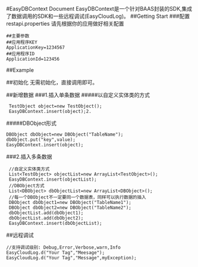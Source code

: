 #EasyDBContext Document
EasyDBContext是一个针对BAAS封装的SDK,集成了数据调用的SDK和一些远程调试(EasyCloudLog)。
##Getting Start
###配置restapi.properties
请先根据你的应用做好相关配置
	
	##主要参数
	##应用程序KEY
	ApplicationKey=1234567
	##应用程序ID
	ApplicationId=123456
	

##Example

##初始化
无需初始化，直接调用即可。
	
##新增数据
###1.插入单条数据
#####以自定义实体类的方式

	 
	 TestObject object=new TestObject();
	 EasyDBContext.insert(object);2. 

#####DBObject形式

	DBObject dbObject=new DBObject("TableName");
	dbObject.put("key",value);
	EasyDBContext.insert(object);
###2.插入多条数据

	 //自定义实体类方式
	 List<TestObject> objectList=new ArrayList<TestObject>();
	 EasyDBContext.insert(objectList);
	 //DBObject方式
	 List<DBObject> dbObjectList=new ArrayList<DBObject>();
	 //每一个DBObject不一定要同一个数据表，同样可以执行数据的插入
	 DBObject dbObject1=new DBObject("TableName1");
	 DBObject dbObject2=new DBObject("TableName2");
	 dbObjectList.add(dbObject1);
	 dbObjectList.add(dbObject2);
	 EasyDBContext.insert(dbObjectList);


##远程调试

	//支持调试级别: Debug,Error,Verbose,warn,Info
	EasyCloudLog.d("Your Tag","Meesage");
	EasyCloudLog.d("Your Tag","Message",myException);
	

